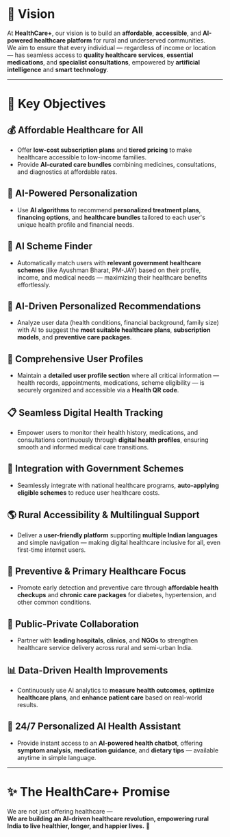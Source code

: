 # 🚀 Vision

At **HealthCare+**, our vision is to build an **affordable**, **accessible**, and **AI-powered healthcare platform** for rural and underserved communities.  
We aim to ensure that every individual — regardless of income or location — has seamless access to **quality healthcare services**, **essential medications**, and **specialist consultations**, empowered by **artificial intelligence** and **smart technology**.

---

# 🎯 Key Objectives

## 💰 Affordable Healthcare for All
- Offer **low-cost subscription plans** and **tiered pricing** to make healthcare accessible to low-income families.
- Provide **AI-curated care bundles** combining medicines, consultations, and diagnostics at affordable rates.

## 🤖 AI-Powered Personalization
- Use **AI algorithms** to recommend **personalized treatment plans**, **financing options**, and **healthcare bundles** tailored to each user's unique health profile and financial needs.

## 🧠 AI Scheme Finder
- Automatically match users with **relevant government healthcare schemes** (like Ayushman Bharat, PM-JAY) based on their profile, income, and medical needs — maximizing their healthcare benefits effortlessly.

## 🎯 AI-Driven Personalized Recommendations
- Analyze user data (health conditions, financial background, family size) with AI to suggest the **most suitable healthcare plans**, **subscription models**, and **preventive care packages**.

## 🧾 Comprehensive User Profiles
- Maintain a **detailed user profile section** where all critical information — health records, appointments, medications, scheme eligibility — is securely organized and accessible via a **Health QR code**.

## 📋 Seamless Digital Health Tracking
- Empower users to monitor their health history, medications, and consultations continuously through **digital health profiles**, ensuring smooth and informed medical care transitions.

## 🏥 Integration with Government Schemes
- Seamlessly integrate with national healthcare programs, **auto-applying eligible schemes** to reduce user healthcare costs.

## 🌎 Rural Accessibility & Multilingual Support
- Deliver a **user-friendly platform** supporting **multiple Indian languages** and simple navigation — making digital healthcare inclusive for all, even first-time internet users.

## 🧪 Preventive & Primary Healthcare Focus
- Promote early detection and preventive care through **affordable health checkups** and **chronic care packages** for diabetes, hypertension, and other common conditions.

## 🤝 Public-Private Collaboration
- Partner with **leading hospitals**, **clinics**, and **NGOs** to strengthen healthcare service delivery across rural and semi-urban India.

## 📊 Data-Driven Health Improvements
- Continuously use AI analytics to **measure health outcomes**, **optimize healthcare plans**, and **enhance patient care** based on real-world results.

## 💬 24/7 Personalized AI Health Assistant
- Provide instant access to an **AI-powered health chatbot**, offering **symptom analysis**, **medication guidance**, and **dietary tips** — available anytime in simple language.

---

# ✨ The HealthCare+ Promise

We are not just offering healthcare —  
**We are building an AI-driven healthcare revolution, empowering rural India to live healthier, longer, and happier lives.** 🌟
